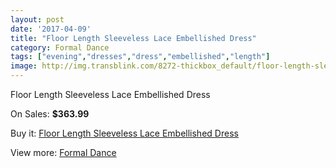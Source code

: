 ```yaml
---
layout: post
date: '2017-04-09'
title: "Floor Length Sleeveless Lace Embellished Dress"
category: Formal Dance
tags: ["evening","dresses","dress","embellished","length"]
image: http://img.transblink.com/8272-thickbox_default/floor-length-sleeveless-lace-embellished-dress.jpg
---
```

Floor Length Sleeveless Lace Embellished Dress

On Sales: **$363.99**
<a href="https://www.transblink.com/en/formal-dance/2705-floor-length-sleeveless-lace-embellished-dress.html"><amp-img layout="responsive" width="600" height="600" src="//img.transblink.com/8272-thickbox_default/floor-length-sleeveless-lace-embellished-dress.jpg" alt="Floor Length Sleeveless Lace Embellished Dress 0" /></a>
<a href="https://www.transblink.com/en/formal-dance/2705-floor-length-sleeveless-lace-embellished-dress.html"><amp-img layout="responsive" width="600" height="600" src="//img.transblink.com/8273-thickbox_default/floor-length-sleeveless-lace-embellished-dress.jpg" alt="Floor Length Sleeveless Lace Embellished Dress 1" /></a>

Buy it: [Floor Length Sleeveless Lace Embellished Dress](https://www.transblink.com/en/formal-dance/2705-floor-length-sleeveless-lace-embellished-dress.html "Floor Length Sleeveless Lace Embellished Dress")

View more: [Formal Dance](https://www.transblink.com/en/6-formal-dance "Formal Dance")